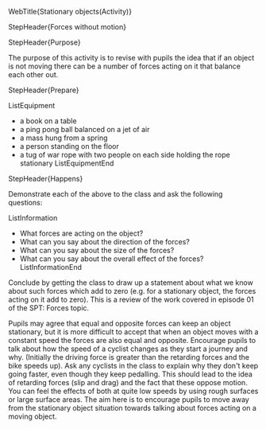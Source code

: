 WebTitle{Stationary objects(Activity)}

StepHeader{Forces without motion}

StepHeader{Purpose}

The purpose of this activity is to revise with pupils the idea that if an object is not moving there can be a number of forces acting on it that balance each other out.

StepHeader{Prepare} 

ListEquipment
- a book on a table
- a ping pong ball balanced on a jet of air
- a mass hung from a spring
- a person standing on the floor
- a tug of war rope with two people on each side holding the rope stationary
ListEquipmentEnd

StepHeader{Happens}

Demonstrate each of the above to the class and ask the following questions: 

ListInformation
- What forces are acting on the object?
- What can you say about the direction of the forces?
- What can you say about the size of the forces?
- What can you say about the overall effect of the forces?
ListInformationEnd

Conclude by getting the class to draw up a statement about what we know about such forces which add to zero (e.g. for a stationary object, the forces acting on it add to zero). This is a review of the work covered in episode 01 of the SPT: Forces topic.

Pupils may agree that equal and opposite forces can keep an object stationary, but it is more difficult to accept that when an object moves with a constant speed the forces are also equal and opposite. Encourage pupils to talk about how the speed of a cyclist changes as they start a journey and why. (Initially the driving force is greater than the retarding forces and the bike speeds up). Ask any cyclists in the class to explain why they don't keep going faster, even though they keep pedalling. This should lead to the idea of retarding forces (slip and drag) and the fact that these oppose motion. You can feel the effects of both at quite low speeds by using rough surfaces or large surface areas. The aim here is to encourage pupils to move away from the stationary object situation towards talking about forces acting on a moving object.

